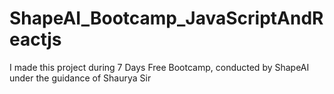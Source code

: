 # ShapeAI_Bootcamp_JavaScriptAndReactjs
I made this project during 7 Days Free Bootcamp, conducted by ShapeAI under the guidance of Shaurya Sir
